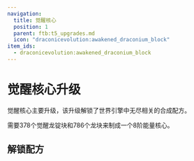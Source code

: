 ```yaml
---
navigation:
  title: 觉醒核心
  position: 1
  parent: ftb:t5_upgrades.md
  icon: "draconicevolution:awakened_draconium_block"
item_ids:
  - draconicevolution:awakened_draconium_block
---
```

# 觉醒核心升级

<ItemImage id="draconicevolution:awakened_draconium_block" scale="3" />

<Color id="gold">觉醒核心</Color>主要升级，该升级解锁了<Color id="gold">世界引擎</Color>中<Color id="gold">无尽</Color>相关的合成配方。

需要378个<Color id="gold">觉醒龙锭块</Color>和786个<Color id="light_purple">龙块</Color>来制成一个8阶能量核心。


## 解锁配方

<ItemGrid>
  <ItemIcon id="avaritia:infinity_sword" />
  <ItemIcon id="avaritia:infinity_bow" />
  <ItemIcon id="avaritia:infinity_shovel" />
  <ItemIcon id="avaritia:infinity_hoe" />
  <ItemIcon id="avaritia:infinity_axe" />
  <ItemIcon id="avaritia:infinity_pickaxe" />
  <ItemIcon id="avaritia:infinity_helmet" />
  <ItemIcon id="avaritia:infinity_chestplate" />
  <ItemIcon id="avaritia:infinity_leggings" />
  <ItemIcon id="avaritia:infinity_boots" />
  <ItemIcon id="avaritia:infinity_catalyst" />
  <ItemIcon id="avaritia:infinity_ingot" />
  <ItemIcon id="avaritia:infinity_singularity" />
  <ItemIcon id="avaritia:endest_pearl" />
</ItemGrid>
